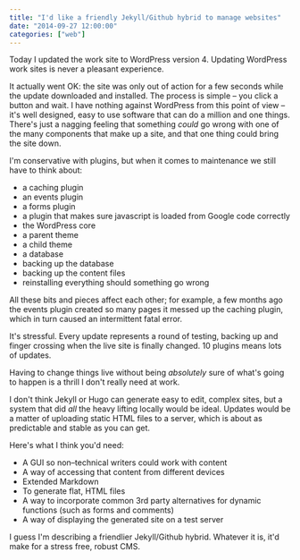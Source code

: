 ```yaml
---
title: "I'd like a friendly Jekyll/Github hybrid to manage websites"
date: "2014-09-27 12:00:00"
categories: ["web"]
---
```



Today I updated the work site to WordPress version 4. Updating WordPress work sites is never a pleasant experience.

It actually went OK: the site was only out of action for a few seconds while the update downloaded and installed. The process is simple &#8211; you click a button and wait. I have nothing against WordPress from this point of view &#8211; it's well designed, easy to use software that can do a million and one things. There's just a nagging feeling that something _could_ go wrong with one of the many components that make up a site, and that one thing could bring the site down.

I'm conservative with plugins, but when it comes to maintenance we still have to think about:

- a caching plugin
- an events plugin
- a forms plugin
- a plugin that makes sure javascript is loaded from Google code correctly
- the WordPress core
- a parent theme
- a child theme
- a database
- backing up the database
- backing up the content files
- reinstalling everything should something go wrong

All these bits and pieces affect each other; for example, a few months ago the events plugin created so many pages it messed up the caching plugin, which in turn caused an intermittent fatal error.

It's stressful. Every update represents a round of testing, backing up and finger crossing when the live site is finally changed. 10 plugins means lots of updates.

Having to change things live without being _absolutely_ sure of what's going to happen is a thrill I don't really need at work.

I don't think Jekyll or Hugo can generate easy to edit, complex sites, but a system that did *all* the heavy lifting locally would be ideal. Updates would be a matter of uploading static HTML files to a server, which is about as predictable and stable as you can get.

Here's what I think you'd need:

- A GUI so non&#8211;technical writers could work with content
- A way of accessing that content from different devices
- Extended Markdown
- To generate flat, HTML files
- A way to incorporate common 3rd party alternatives for dynamic functions (such as forms and comments)
- A way of displaying the generated site on a test server

I guess I'm describing a friendlier Jekyll/Github hybrid. Whatever it is, it'd make for a stress free, robust CMS.
